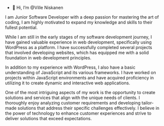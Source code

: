 - 👋 Hi, I’m @Ville Niskanen

I am Junior Software Developer with a deep passion for mastering the art of coding, I am highly motivated to expand my knowledge and skills to their fullest potential.

While I am still in the early stages of my software development journey, I have gained valuable experience in web development, specifically using WordPress as a platform. I have successfully completed several projects that involved developing websites, which has equipped me with a solid foundation in web development principles.

In addition to my experience with WordPress, I also have a basic understanding of JavaScript and its various frameworks. I have worked on projects within JavaScript environments and have acquired proficiency in utilizing it to create dynamic and interactive web applications.

One of the most intriguing aspects of my work is the opportunity to create solutions and services that align with the unique needs of clients. I thoroughly enjoy analyzing customer requirements and developing tailor-made solutions that address their specific challenges effectively. I believe in the power of technology to enhance customer experiences and strive to deliver solutions that exceed expectations.



